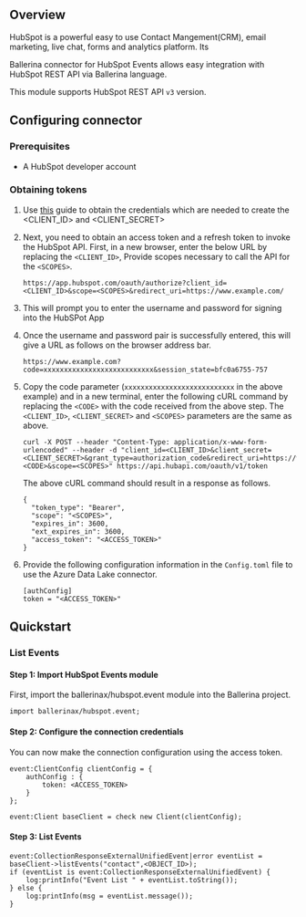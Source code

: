 ## Overview
HubSpot is a powerful easy to use Contact Mangement(CRM), email marketing, live chat, forms and analytics platform. Its 

Ballerina connector for HubSpot Events allows easy integration with HubSpot REST API via Ballerina language. 

This module supports HubSpot REST API `v3` version.
 
## Configuring connector
### Prerequisites
- A HubSpot developer account

### Obtaining tokens
1. Use [this](https://developers.hubspot.com/docs/api/working-with-oauth4) guide to obtain the credentials which are needed to create the <CLIENT_ID> and <CLIENT_SECRET>
2. Next, you need to obtain an access token and a refresh token to invoke the HubSpot API. First, in a new browser, enter the below URL by replacing the `<CLIENT_ID>`, Provide scopes necessary to call the API for the `<SCOPES>`.
    ```
    https://app.hubspot.com/oauth/authorize?client_id=<CLIENT_ID>&scope=<SCOPES>&redirect_uri=https://www.example.com/
    ```

3. This will prompt you to enter the username and password for signing into the HubSPot App

4. Once the username and password pair is successfully entered, this will give a URL as follows on the browser address bar.

    ```
    https://www.example.com?code=xxxxxxxxxxxxxxxxxxxxxxxxxxx&session_state=bfc0a6755-757
    ```

12. Copy the code parameter (`xxxxxxxxxxxxxxxxxxxxxxxxxxx` in the above example) and in a new terminal, enter the following cURL command by replacing the `<CODE>` with the code received from the above step. The `<CLIENT_ID>`, `<CLIENT_SECRET>` and `<SCOPES>` parameters are the same as above.

    ```
    curl -X POST --header "Content-Type: application/x-www-form-urlencoded" --header -d "client_id=<CLIENT_ID>&client_secret=<CLIENT_SECRET>&grant_type=authorization_code&redirect_uri=https://www.example.com/&code=<CODE>&scope=<SCOPES>" https://api.hubapi.com/oauth/v1/token
    ```

    The above cURL command should result in a response as follows.
    ```
    {
      "token_type": "Bearer",
      "scope": "<SCOPES>",
      "expires_in": 3600,
      "ext_expires_in": 3600,
      "access_token": "<ACCESS_TOKEN>"
    }
    ```

13. Provide the following configuration information in the `Config.toml` file to use the Azure Data Lake connector.

    ```ballerina
    [authConfig]
    token = "<ACCESS_TOKEN>"
    ```

## Quickstart
### List Events
#### Step 1: Import HubSpot Events module
First, import the ballerinax/hubspot.event module into the Ballerina project.
```ballerina
import ballerinax/hubspot.event;
```

#### Step 2: Configure the connection credentials
You can now make the connection configuration using the access token.
```ballerina
event:ClientConfig clientConfig = {
    authConfig : {
        token: <ACCESS_TOKEN>
    }
};

event:Client baseClient = check new Client(clientConfig);

```

#### Step 3: List Events

```
event:CollectionResponseExternalUnifiedEvent|error eventList = baseClient->listEvents("contact",<OBJECT_ID>);
if (eventList is event:CollectionResponseExternalUnifiedEvent) {
    log:printInfo("Event List " + eventList.toString());
} else {
    log:printInfo(msg = eventList.message());
}
```